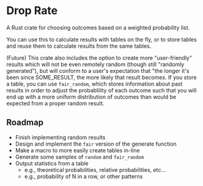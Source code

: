 # Drop Rate

A Rust crate for choosing outcomes based on a weighted probability list.

You can use this to calculate results with tables on the fly, or to store tables and reuse them to calculate results from the same tables.

(Future) This crate also includes the option to create more "user-friendly" results which will not be even remotely random (though still "randomly generated"), but will conform to a user's expectation that "the longer it's been since SOME_RESULT, the more likely that result becomes. If you store a table, you can use `fair_random`, which stores information about past results in order to adjust the probablility of each outcome such that you will end up with a more uniform distribution of outcomes than would be expected from a proper random result.

## Roadmap

* Finish implementing random results
* Design and implement the `fair` version of the generate function
* Make a macro to more easily create tables in-line
* Generate some samples of `random` and `fair_random`
* Output statistics from a table
  * e.g., theoretical probabilities, relative probabilities, etc...
  * e.g., probability of N in a row, or other patterns